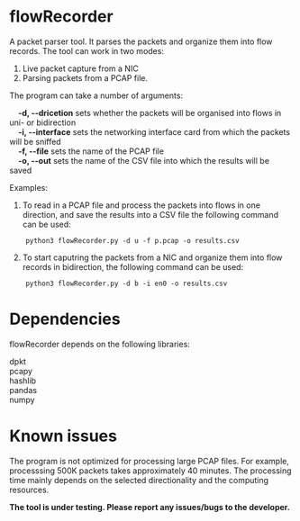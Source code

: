 # flowRecorder

A packet parser tool. It parses the packets and organize them into flow records. The tool can work in two modes:

  1. Live packet capture from a NIC
  2. Parsing packets from a PCAP file.

The program can take a number of arguments: 

&nbsp;&nbsp;&nbsp; **-d, --dricetion** sets whether the packets will be organised into flows in uni- or bidirection <br>
&nbsp;&nbsp;&nbsp; **-i, --interface** sets the networking interface card from which the packets will be sniffed <br>
&nbsp;&nbsp;&nbsp; **-f, --file** sets the name of the PCAP file <br>
&nbsp;&nbsp;&nbsp; **-o, --out** sets the name of the CSV file into which the results will be saved <br>

Examples:
  1) To read in a PCAP file and process the packets into flows in one direction, and save the results into a CSV file the following command can be used:
```
    python3 flowRecorder.py -d u -f p.pcap -o results.csv
```
  
  2) To start caputring the packets from a NIC and organize them into flow records in bidirection, the following command can be used:
```
    python3 flowRecorder.py -d b -i en0 -o results.csv
```

# Dependencies

flowRecorder depends on the following libraries:

dpkt <br>
pcapy <br>
hashlib <br>
pandas <br>
numpy

# Known issues

The program is not optimized for processing large PCAP files. For example, processsing 500K packets takes approximately 40 minutes. The processing time mainly depends on the selected directionality and the computing resources.

**The tool is under testing. Please report any issues/bugs to the developer.**

